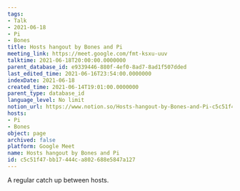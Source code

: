 ```yaml
---
tags:
- Talk
- 2021-06-18
- Pi
- Bones
title: Hosts hangout by Bones and Pi
meeting_link: https://meet.google.com/fmt-ksxu-uuv
talktime: 2021-06-18T20:00:00.0000000
parent_database_id: e9339446-880f-4ef0-8ad7-8ad1f507dded
last_edited_time: 2021-06-16T23:54:00.0000000
indexDate: 2021-06-18
created_time: 2021-06-14T19:01:00.0000000
parent_type: database_id
language_level: No limit
notion_url: https://www.notion.so/Hosts-hangout-by-Bones-and-Pi-c5c51f47bb17444ca802688e5847a127
hosts:
- Pi
- Bones
object: page
archived: false
platform: Google Meet
name: Hosts hangout by Bones and Pi
id: c5c51f47-bb17-444c-a802-688e5847a127
---
```


A regular catch up between hosts.



